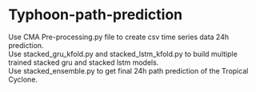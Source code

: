 # Typhoon-path-prediction
Use CMA Pre-processing.py file to create csv time series data 24h prediction. <br> 
Use stacked_gru_kfold.py and stacked_lstm_kfold.py to build multiple trained stacked gru and stacked lstm models. <br> 
Use stacked_ensemble.py to get final 24h path prediction of the Tropical Cyclone. <br> 
